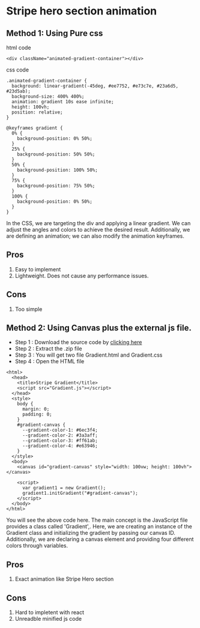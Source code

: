 # Stripe hero section animation 

## Method 1: Using Pure css

html code
```
<div className="animated-gradient-container"></div>
```

css code

```
.animated-gradient-container {
  background: linear-gradient(-45deg, #ee7752, #e73c7e, #23a6d5, #23d5ab);
  background-size: 400% 400%;
  animation: gradient 10s ease infinite;
  height: 100vh;
  position: relative;
}

@keyframes gradient {
  0% {
    background-position: 0% 50%;
  }
  25% {
    background-position: 50% 50%;
  }
  50% {
    background-position: 100% 50%;
  }
  75% {
    background-position: 75% 50%;
  }
  100% {
    background-position: 0% 50%;
  }
}
```

In the CSS, we are targeting the div and applying a linear gradient. We can adjust the angles and colors to achieve the desired result. Additionally, we are defining an animation; we can also modify the animation keyframes.

## Pros
1) Easy to implement
2) Lightweight. Does not cause any performance issues.

## Cons
1) Too simple

## Method 2: Using Canvas plus the external js file.

- Step 1 : Download the source code by [clicking here](https://kevinhufnagl.com/download/2895/)
- Step 2 : Extract the .zip file
- Step 3 : You will get two file Gradient.html and Gradient.css
- Step 4 : Open the HTML file

```
<html>
  <head>
    <title>Stripe Gradient</title>
    <script src="Gradient.js"></script>
  </head>
  <style>
    body {
      margin: 0;
      padding: 0;
    }
    #gradient-canvas {
      --gradient-color-1: #6ec3f4;
      --gradient-color-2: #3a3aff;
      --gradient-color-3: #ff61ab;
      --gradient-color-4: #e63946;
    }
  </style>
  <body>
    <canvas id="gradient-canvas" style="width: 100vw; height: 100vh"></canvas>

    <script>
      var gradient1 = new Gradient();
      gradient1.initGradient("#gradient-canvas");
    </script>
  </body>
</html>
```

You will see the above code here. The main concept is the JavaScript file provides a class called 'Gradient',. Here, we are creating an instance of the Gradient class and initializing the gradient by passing our canvas ID. Additionally, we are declaring a canvas element and providing four different colors through variables.

## Pros
1) Exact animation like Stripe Hero section

## Cons
1) Hard to impletent with react
2) Unreadble minified js code
